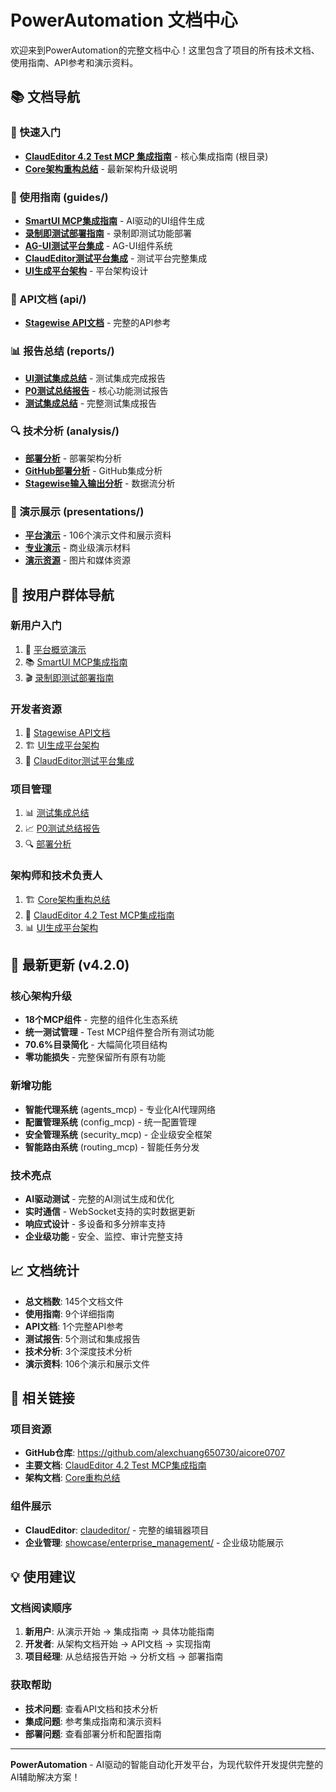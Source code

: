 # PowerAutomation 文档中心

欢迎来到PowerAutomation的完整文档中心！这里包含了项目的所有技术文档、使用指南、API参考和演示资料。

## 📚 **文档导航**

### **🚀 快速入门**
- [**ClaudEditor 4.2 Test MCP 集成指南**](../CLAUDEDITOR_4.2_TEST_MCP_INTEGRATION_GUIDE.md) - 核心集成指南 (根目录)
- [**Core架构重构总结**](../CORE_REFACTORING_SUMMARY.md) - 最新架构升级说明

### **📖 使用指南 (guides/)**
- [**SmartUI MCP集成指南**](guides/SMARTUI_MCP_INTEGRATION_GUIDE.md) - AI驱动的UI组件生成
- [**录制即测试部署指南**](guides/RECORD_AS_TEST_DEPLOYMENT_GUIDE.md) - 录制即测试功能部署
- [**AG-UI测试平台集成**](guides/CLAUDEDITOR_AGUI_UI_GENERATION_PLATFORM_GUIDE.md) - AG-UI组件系统
- [**ClaudEditor测试平台集成**](guides/CLAUDEDITOR_TESTING_PLATFORM_INTEGRATION.md) - 测试平台完整集成
- [**UI生成平台架构**](guides/UI_GENERATION_PLATFORM_ARCHITECTURE.md) - 平台架构设计

### **🔧 API文档 (api/)**
- [**Stagewise API文档**](api/STAGEWISE_API_DOCUMENTATION.md) - 完整的API参考

### **📊 报告总结 (reports/)**
- [**UI测试集成总结**](reports/UI_TEST_INTEGRATION_SUMMARY.md) - 测试集成完成报告
- [**P0测试总结报告**](reports/P0_TEST_SUMMARY_REPORT.md) - 核心功能测试报告
- [**测试集成总结**](reports/TEST_INTEGRATION_SUMMARY.md) - 完整测试集成报告

### **🔍 技术分析 (analysis/)**
- [**部署分析**](analysis/deployment_analysis.md) - 部署架构分析
- [**GitHub部署分析**](analysis/github_deployment_analysis.md) - GitHub集成分析
- [**Stagewise输入输出分析**](analysis/STAGEWISE_INPUT_OUTPUT_ANALYSIS.md) - 数据流分析

### **🎨 演示展示 (presentations/)**
- [**平台演示**](presentations/) - 106个演示文件和展示资料
- [**专业演示**](presentations/platform-presentation/) - 商业级演示材料
- [**演示资源**](presentations/demo_assets/) - 图片和媒体资源

## 🎯 **按用户群体导航**

### **新用户入门**
1. 📖 [平台概览演示](presentations/platform_overview.html)
2. 📚 [SmartUI MCP集成指南](guides/SMARTUI_MCP_INTEGRATION_GUIDE.md)
3. 🎬 [录制即测试部署指南](guides/RECORD_AS_TEST_DEPLOYMENT_GUIDE.md)

### **开发者资源**
1. 🔧 [Stagewise API文档](api/STAGEWISE_API_DOCUMENTATION.md)
2. 🏗️ [UI生成平台架构](guides/UI_GENERATION_PLATFORM_ARCHITECTURE.md)
3. 🧪 [ClaudEditor测试平台集成](guides/CLAUDEDITOR_TESTING_PLATFORM_INTEGRATION.md)

### **项目管理**
1. 📊 [测试集成总结](reports/TEST_INTEGRATION_SUMMARY.md)
2. 📈 [P0测试总结报告](reports/P0_TEST_SUMMARY_REPORT.md)
3. 🔍 [部署分析](analysis/deployment_analysis.md)

### **架构师和技术负责人**
1. 🏗️ [Core架构重构总结](../CORE_REFACTORING_SUMMARY.md)
2. 🎯 [ClaudEditor 4.2 Test MCP集成指南](../CLAUDEDITOR_4.2_TEST_MCP_INTEGRATION_GUIDE.md)
3. 📊 [UI生成平台架构](guides/UI_GENERATION_PLATFORM_ARCHITECTURE.md)

## 🚀 **最新更新 (v4.2.0)**

### **核心架构升级**
- **18个MCP组件** - 完整的组件化生态系统
- **统一测试管理** - Test MCP组件整合所有测试功能
- **70.6%目录简化** - 大幅简化项目结构
- **零功能损失** - 完整保留所有原有功能

### **新增功能**
- **智能代理系统** (agents_mcp) - 专业化AI代理网络
- **配置管理系统** (config_mcp) - 统一配置管理
- **安全管理系统** (security_mcp) - 企业级安全框架
- **智能路由系统** (routing_mcp) - 智能任务分发

### **技术亮点**
- **AI驱动测试** - 完整的AI测试生成和优化
- **实时通信** - WebSocket支持的实时数据更新
- **响应式设计** - 多设备和多分辨率支持
- **企业级功能** - 安全、监控、审计完整支持

## 📈 **文档统计**

- **总文档数**: 145个文档文件
- **使用指南**: 9个详细指南
- **API文档**: 1个完整API参考
- **测试报告**: 5个测试和集成报告
- **技术分析**: 3个深度技术分析
- **演示资料**: 106个演示和展示文件

## 🔗 **相关链接**

### **项目资源**
- **GitHub仓库**: https://github.com/alexchuang650730/aicore0707
- **主要文档**: [ClaudEditor 4.2 Test MCP集成指南](../CLAUDEDITOR_4.2_TEST_MCP_INTEGRATION_GUIDE.md)
- **架构文档**: [Core重构总结](../CORE_REFACTORING_SUMMARY.md)

### **组件展示**
- **ClaudEditor**: [claudeditor/](../claudeditor/) - 完整的编辑器项目
- **企业管理**: [showcase/enterprise_management/](../showcase/enterprise_management/) - 企业级功能展示

## 💡 **使用建议**

### **文档阅读顺序**
1. **新用户**: 从演示开始 → 集成指南 → 具体功能指南
2. **开发者**: 从架构文档开始 → API文档 → 实现指南
3. **项目经理**: 从总结报告开始 → 分析文档 → 部署指南

### **获取帮助**
- **技术问题**: 查看API文档和技术分析
- **集成问题**: 参考集成指南和演示资料
- **部署问题**: 查看部署分析和配置指南

---

**PowerAutomation** - AI驱动的智能自动化开发平台，为现代软件开发提供完整的AI辅助解决方案！

